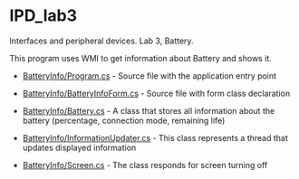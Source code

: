 # IPD_lab3

Interfaces and peripheral devices. Lab 3, Battery.

This program uses WMI to get information about Battery and shows it.

- [BatteryInfo/Program.cs](BatteryInfo/Program.cs) - Source file with the application entry point

- [BatteryInfo/BatteryInfoForm.cs](BatteryInfo/BatteryInfoForm.cs) - Source file with form class declaration

- [BatteryInfo/Battery.cs](BatteryInfo/Battery.cs) - A class that stores all information about the battery (percentage, connection mode, remaining life)

- [BatteryInfo/InformationUpdater.cs](BatteryInfo/InformationUpdater.cs) - This class represents a thread that updates displayed information

- [BatteryInfo/Screen.cs](BatteryInfo/Screen.cs) - The class responds for screen turning off

